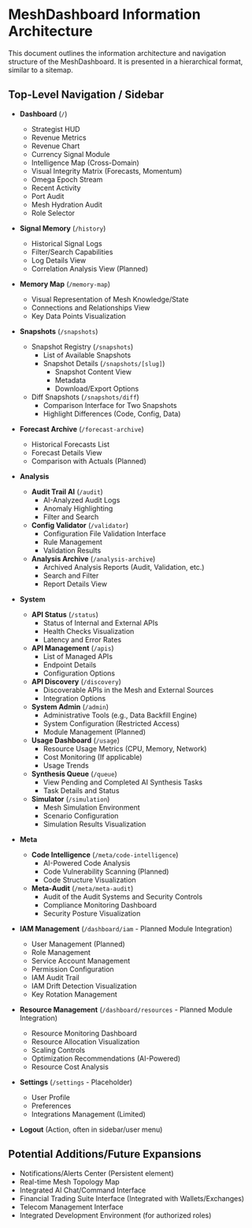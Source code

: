 # MeshDashboard Information Architecture

This document outlines the information architecture and navigation structure of the MeshDashboard. It is presented in a hierarchical format, similar to a sitemap.

## Top-Level Navigation / Sidebar

- **Dashboard** (`/`)
  - Strategist HUD
  - Revenue Metrics
  - Revenue Chart
  - Currency Signal Module
  - Intelligence Map (Cross-Domain)
  - Visual Integrity Matrix (Forecasts, Momentum)
  - Omega Epoch Stream
  - Recent Activity
  - Port Audit
  - Mesh Hydration Audit
  - Role Selector

- **Signal Memory** (`/history`)
  - Historical Signal Logs
  - Filter/Search Capabilities
  - Log Details View
  - Correlation Analysis View (Planned)

- **Memory Map** (`/memory-map`)
  - Visual Representation of Mesh Knowledge/State
  - Connections and Relationships View
  - Key Data Points Visualization

- **Snapshots** (`/snapshots`)
  - Snapshot Registry (`/snapshots`)
    - List of Available Snapshots
    - Snapshot Details (`/snapshots/[slug]`)
      - Snapshot Content View
      - Metadata
      - Download/Export Options
  - Diff Snapshots (`/snapshots/diff`)
    - Comparison Interface for Two Snapshots
    - Highlight Differences (Code, Config, Data)

- **Forecast Archive** (`/forecast-archive`)
  - Historical Forecasts List
  - Forecast Details View
  - Comparison with Actuals (Planned)

- **Analysis**
  - **Audit Trail AI** (`/audit`)
    - AI-Analyzed Audit Logs
    - Anomaly Highlighting
    - Filter and Search
  - **Config Validator** (`/validator`)
    - Configuration File Validation Interface
    - Rule Management
    - Validation Results
  - **Analysis Archive** (`/analysis-archive`)
    - Archived Analysis Reports (Audit, Validation, etc.)
    - Search and Filter
    - Report Details View

- **System**
  - **API Status** (`/status`)
    - Status of Internal and External APIs
    - Health Checks Visualization
    - Latency and Error Rates
  - **API Management** (`/apis`)
    - List of Managed APIs
    - Endpoint Details
    - Configuration Options
  - **API Discovery** (`/discovery`)
    - Discoverable APIs in the Mesh and External Sources
    - Integration Options
  - **System Admin** (`/admin`)
    - Administrative Tools (e.g., Data Backfill Engine)
    - System Configuration (Restricted Access)
    - Module Management (Planned)
  - **Usage Dashboard** (`/usage`)
    - Resource Usage Metrics (CPU, Memory, Network)
    - Cost Monitoring (If applicable)
    - Usage Trends
  - **Synthesis Queue** (`/queue`)
    - View Pending and Completed AI Synthesis Tasks
    - Task Details and Status
  - **Simulator** (`/simulation`)
    - Mesh Simulation Environment
    - Scenario Configuration
    - Simulation Results Visualization

- **Meta**
  - **Code Intelligence** (`/meta/code-intelligence`)
    - AI-Powered Code Analysis
    - Code Vulnerability Scanning (Planned)
    - Code Structure Visualization
  - **Meta-Audit** (`/meta/meta-audit`)
    - Audit of the Audit Systems and Security Controls
    - Compliance Monitoring Dashboard
    - Security Posture Visualization

- **IAM Management** (`/dashboard/iam` - Planned Module Integration)
  - User Management (Planned)
  - Role Management
  - Service Account Management
  - Permission Configuration
  - IAM Audit Trail
  - IAM Drift Detection Visualization
  - Key Rotation Management

- **Resource Management** (`/dashboard/resources` - Planned Module Integration)
  - Resource Monitoring Dashboard
  - Resource Allocation Visualization
  - Scaling Controls
  - Optimization Recommendations (AI-Powered)
  - Resource Cost Analysis

- **Settings** (`/settings` - Placeholder)
  - User Profile
  - Preferences
  - Integrations Management (Limited)

- **Logout** (Action, often in sidebar/user menu)

## Potential Additions/Future Expansions

- Notifications/Alerts Center (Persistent element)
- Real-time Mesh Topology Map
- Integrated AI Chat/Command Interface
- Financial Trading Suite Interface (Integrated with Wallets/Exchanges)
- Telecom Management Interface
- Integrated Development Environment (for authorized roles)
